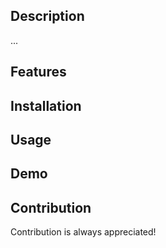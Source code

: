 ## Description
...

## Features


## Installation


## Usage


## Demo


## Contribution
Contribution is always appreciated!
